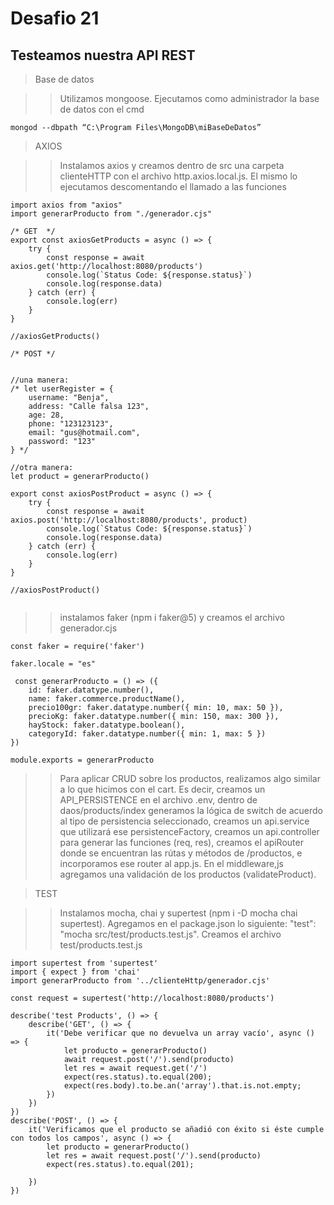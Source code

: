 # Desafio 21

## Testeamos nuestra API REST


> Base de datos

> > Utilizamos mongoose. Ejecutamos como administrador la base de datos con el cmd


```
mongod --dbpath “C:\Program Files\MongoDB\miBaseDeDatos” 
```

> AXIOS

> > Instalamos axios y creamos dentro de src una carpeta clienteHTTP con el archivo http.axios.local.js. El mismo lo ejecutamos descomentando el llamado a las funciones

```
import axios from "axios"
import generarProducto from "./generador.cjs"

/* GET  */
export const axiosGetProducts = async () => {
    try {
        const response = await axios.get('http://localhost:8080/products')
        console.log(`Status Code: ${response.status}`)
        console.log(response.data)
    } catch (err) {
        console.log(err)
    }
}

//axiosGetProducts()

/* POST */


//una manera:
/* let userRegister = {
    username: "Benja",
    address: "Calle falsa 123",
    age: 28,
    phone: "123123123",
    email: "gus@hotmail.com",
    password: "123"
} */

//otra manera:
let product = generarProducto()

export const axiosPostProduct = async () => {
    try {
        const response = await axios.post('http://localhost:8080/products', product)
        console.log(`Status Code: ${response.status}`)
        console.log(response.data)
    } catch (err) {
        console.log(err)
    }
}

//axiosPostProduct()


```

> > instalamos faker (npm i faker@5) y creamos el archivo generador.cjs

```
const faker = require('faker')

faker.locale = "es"

 const generarProducto = () => ({
    id: faker.datatype.number(),
    name: faker.commerce.productName(),
    precio100gr: faker.datatype.number({ min: 10, max: 50 }),
    precioKg: faker.datatype.number({ min: 150, max: 300 }),
    hayStock: faker.datatype.boolean(),
    categoryId: faker.datatype.number({ min: 1, max: 5 })
})

module.exports = generarProducto

```
> > Para aplicar CRUD sobre los productos, realizamos algo similar a lo que hicimos con el cart. Es decir, creamos un API_PERSISTENCE en el archivo .env, dentro de daos/products/index generamos la lógica de switch de acuerdo al tipo de persistencia seleccionado, creamos un api.service que utilizará ese persistenceFactory, creamos un api.controller para generar las funciones (req, res), creamos el apiRouter donde se encuentran las rútas y métodos de /productos, e incorporamos ese router al app.js. En el middleware,js agregamos una validación de los productos (validateProduct). 

> TEST

> > Instalamos mocha, chai y supertest (npm i -D mocha chai supertest). Agregamos en el package.json lo siguiente: "test": "mocha src/test/products.test.js". Creamos el archivo test/products.test.js

```
import supertest from 'supertest'
import { expect } from 'chai'
import generarProducto from '../clienteHttp/generador.cjs'

const request = supertest('http://localhost:8080/products')

describe('test Products', () => {
    describe('GET', () => {
        it('Debe verificar que no devuelva un array vacío', async () => {
            let producto = generarProducto()
            await request.post('/').send(producto)
            let res = await request.get('/')
            expect(res.status).to.equal(200);
            expect(res.body).to.be.an('array').that.is.not.empty;
        })
    })
})
describe('POST', () => {
    it('Verificamos que el producto se añadió con éxito si éste cumple con todos los campos', async () => {
        let producto = generarProducto()
        let res = await request.post('/').send(producto)
        expect(res.status).to.equal(201);

    })
})

```
